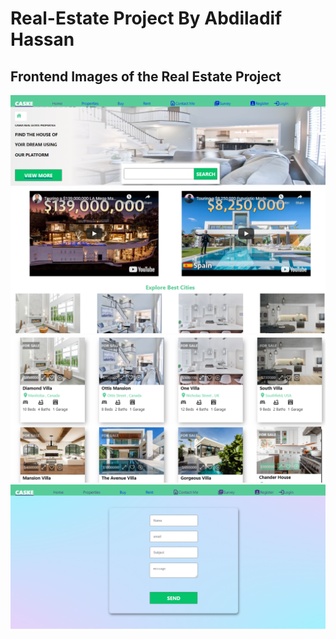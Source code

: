 # Real-Estate Project By Abdiladif Hassan

## Frontend Images of the Real Estate Project
![caske frontend image](https://github.com/Hassan-jr/Caske/blob/master/images/caske1.png?raw=true)
![caske frontend image](https://github.com/Hassan-jr/Caske/blob/master/images/caske2.png?raw=true)
![caske frontend image](https://github.com/Hassan-jr/Caske/blob/master/images/caske3.png?raw=true)
![caske frontend image](https://github.com/Hassan-jr/Caske/blob/master/images/caske4.png?raw=true)


